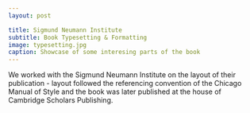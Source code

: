 ```yaml
---
layout: post

title: Sigmund Neumann Institute
subtitle: Book Typesetting & Formatting
image: typesetting.jpg
caption: Showcase of some interesing parts of the book
---
```


We worked with the Sigmund Neumann Institute on the layout of their publication - layout followed the referencing convention of the Chicago Manual of Style and the book was later published at the house of Cambridge Scholars Publishing.
